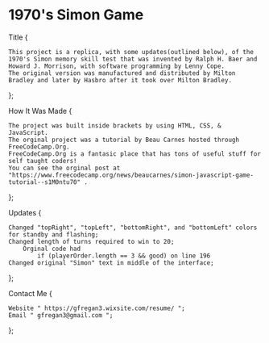 # 1970's Simon Game

Title {

    This project is a replica, with some updates(outlined below), of the 1970's Simon memory skill test that was invented by Ralph H. Baer and Howard J. Morrison, with software programming by Lenny Cope.
    The original version was manufactured and distributed by Milton Bradley and later by Hasbro after it took over Milton Bradley. 
};

How It Was Made {

    The project was built inside brackets by using HTML, CSS, & JavaScript.
    The orginal project was a tutorial by Beau Carnes hosted through FreeCodeCamp.Org.
    FreeCodeCamp.Org is a fantasic place that has tons of useful stuff for self taught coders!
    You can see the orginal post at "https://www.freecodecamp.org/news/beaucarnes/simon-javascript-game-tutorial--s1M0ntu70" .
};

Updates {

    Changed "topRight", "topLeft", "bottomRight", and "bottomLeft" colors for standby and flashing;
    Changed length of turns required to win to 20;
        Orginal code had
            if (playerOrder.length == 3 && good) on line 196
    Changed original "Simon" text in middle of the interface;
};

Contact Me {

    Website " https://gfregan3.wixsite.com/resume/ ";
    Email " gfregan3@gmail.com ";
};
